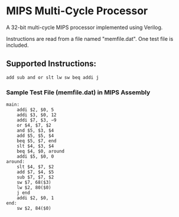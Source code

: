 # MIPS Multi-Cycle Processor

A 32-bit multi-cycle MIPS processor implemented using Verilog.

Instructions are read from a file named "memfile.dat". One test file is included.

## Supported Instructions:
`
  add
  sub
  and
  or
  slt
  lw
  sw
  beq
  addi
  j
`

### Sample Test File (memfile.dat) in MIPS Assembly
```
main: 
    addi $2, $0, 5 
    addi $3, $0, 12
    addi $7, $3, −9
    or $4, $7, $2
    and $5, $3, $4
    add $5, $5, $4
    beq $5, $7, end
    slt $4, $3, $4
    beq $4, $0, around
    addi $5, $0, 0
around: 
    slt $4, $7, $2
    add $7, $4, $5
    sub $7, $7, $2
    sw $7, 68($3)
    lw $2, 80($0)
    j end
    addi $2, $0, 1
end: 
    sw $2, 84($0)
```
